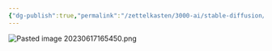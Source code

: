 ```yaml
---
{"dg-publish":true,"permalink":"/zettelkasten/3000-ai/stable-diffusion/faq/diferenca-entre-latent-noise-e-original/","created":"","updated":""}
---
```


![Pasted image 20230617165450.png](/img/user/00%20Metadata/03%20Attachments/Pasted%20image%2020230617165450.png)
